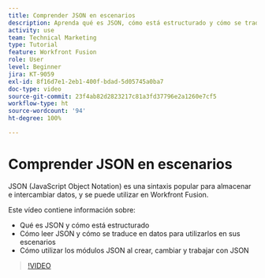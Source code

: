 ```yaml
---
title: Comprender JSON en escenarios
description: Aprenda qué es JSON, cómo está estructurado y cómo se traducirá en datos para su uso en sus escenarios en  [!DNL Adobe Workfront Fusion].
activity: use
team: Technical Marketing
type: Tutorial
feature: Workfront Fusion
role: User
level: Beginner
jira: KT-9059
exl-id: 8f16d7e1-2eb1-400f-bdad-5d05745a0ba7
doc-type: video
source-git-commit: 23f4ab82d2823217c81a3fd37796e2a1260e7cf5
workflow-type: ht
source-wordcount: '94'
ht-degree: 100%

---
```


# Comprender JSON en escenarios

JSON (JavaScript Object Notation) es una sintaxis popular para almacenar e intercambiar datos, y se puede utilizar en Workfront Fusion.

Este vídeo contiene información sobre:

* Qué es JSON y cómo está estructurado
* Cómo leer JSON y cómo se traduce en datos para utilizarlos en sus escenarios
* Cómo utilizar los módulos JSON al crear, cambiar y trabajar con JSON

>[!VIDEO](https://video.tv.adobe.com/v/335300/?quality=12&learn=on)
